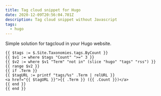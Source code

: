 ```yaml
---
title: Tag cloud snippet for Hugo
date: 2020-12-09T20:56:04.701Z
description: Tag cloud snippet without Javascript
tags:
  - hugo
---
```

Simple solution for tagcloud in your Hugo website.

```
{{ $tags := $.Site.Taxonomies.tags.ByCount }}
{{ $v1 := where $tags "Count" ">=" 3 }}
{{ $v2 := where $v1 "Term" "not in" (slice "hugo" "tags" "rss") }}
{{ range $v2 }}
{{ if .Term }}
{{ $tagURL := printf "tags/%s" .Term | relURL }}
<a href="{{ $tagURL }}">{{ .Term }} ({{ .Count }})</a>
{{ end }}
{{ end }}
```